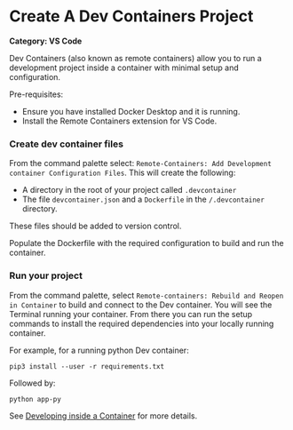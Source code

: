 # Create A Dev Containers Project

__Category: VS Code__

Dev Containers (also known as remote containers) allow you to run a development project inside a container with minimal setup and configuration.

Pre-requisites:

* Ensure you have installed Docker Desktop and it is running.
* Install the Remote Containers extension for VS Code.

### Create dev container files

From the command palette select: `Remote-Containers: Add Development container Configuration Files`. This will create the following:

* A directory in the root of your project called `.devcontainer`
* The file `devcontainer.json` and a `Dockerfile` in the `/.devcontainer` directory.

These files should be added to version control.

Populate the Dockerfile with the required configuration to build and run the container.

### Run your project

From the command palette, select `Remote-containers: Rebuild and Reopen in Container` to build and connect to the Dev container. You will see the Terminal running your container. From there you can run the setup commands to install the required dependencies into your locally running container.

For example, for a running python Dev container:

`pip3 install --user -r requirements.txt`

Followed by:

`python app-py`

See [Developing inside a Container](https:///code.visualstudio.com/docs/remote/containers) for more details.
